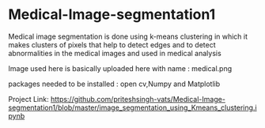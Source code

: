# Medical-Image-segmentation1
Medical image segmentation is done using  k-means clustering in which it makes clusters of pixels that help to detect edges and to detect abnormalities in the medical images and used in medical analysis 

Image used here is basically  uploaded here with name : medical.png

packages needed to be installed : open cv,Numpy and Matplotlib

Project Link: https://github.com/priteshsingh-vats/Medical-Image-segmentation1/blob/master/image_segmentation_using_Kmeans_clustering.ipynb
